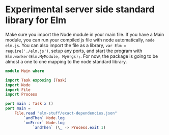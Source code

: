 # Experimental server side standard library for Elm

Make sure you import the Node module in your main file. If you have a Main module, you can run your compiled js file with node automatically, `node elm.js`. You can also import the file as a library, `var Elm = require('./elm.js')`, setup any ports, and start the program with `Elm.worker(Elm.MyModule, MyArgs);`. For now, the package is going to be almost a one to one mapping to the node standard library.

```elm
module Main where

import Task exposing (Task)
import Node
import File
import Process

port main : Task x ()
port main =
    File.read "elm-stuff/exact-dependencies.json"
        `andThen` Node.log
        `onError` Node.log
            `andThen` (\_ -> Process.exit 1)
```
